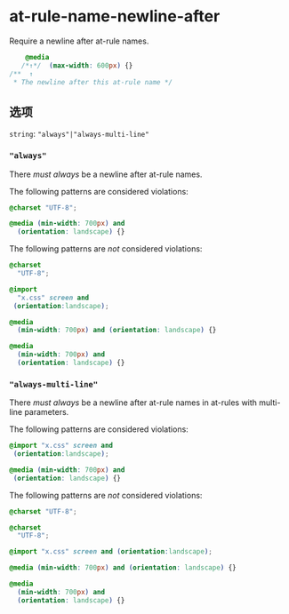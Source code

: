 # at-rule-name-newline-after

Require a newline after at-rule names.

```css
    @media
   /*↑*/  (max-width: 600px) {}
/**  ↑
 * The newline after this at-rule name */
```

## 选项

`string`: `"always"|"always-multi-line"`

### `"always"`

There *must always* be a newline after at-rule names.

The following patterns are considered violations:

```css
@charset "UTF-8";
```

```css
@media (min-width: 700px) and
  (orientation: landscape) {}
```

The following patterns are *not* considered violations:

```css
@charset
  "UTF-8";
```

```css
@import
  "x.css" screen and
 (orientation:landscape);
```

```css
@media
  (min-width: 700px) and (orientation: landscape) {}
```

```css
@media
  (min-width: 700px) and
  (orientation: landscape) {}
```

### `"always-multi-line"`

There *must always* be a newline after at-rule names in at-rules with multi-line parameters.

The following patterns are considered violations:

```css
@import "x.css" screen and
 (orientation:landscape);
```

```css
@media (min-width: 700px) and
 (orientation: landscape) {}
```

The following patterns are *not* considered violations:

```css
@charset "UTF-8";
```

```css
@charset
  "UTF-8";
```

```css
@import "x.css" screen and (orientation:landscape);
```

```css
@media (min-width: 700px) and (orientation: landscape) {}
```

```css
@media
  (min-width: 700px) and
  (orientation: landscape) {}
```
